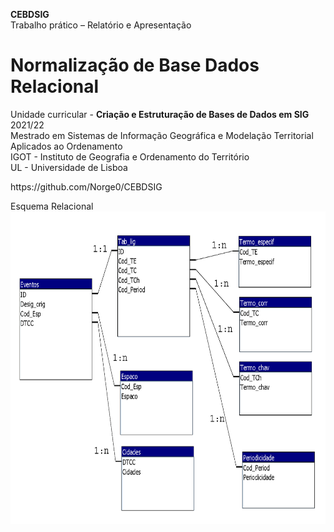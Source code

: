 <B>CEBDSIG</B><br>
Trabalho prático – Relatório e Apresentação</B><br>
# Normalização de Base Dados Relacional
Unidade curricular - <B>Criação e Estruturação de Bases de Dados em SIG</B> 2021/22<br>
Mestrado em Sistemas de Informação Geográfica e Modelação Territorial Aplicados ao Ordenamento<br>
IGOT - Instituto de Geografia e Ordenamento do Território<br>
UL - Universidade de Lisboa<br>
<p></p>
https://github.com/Norge0/CEBDSIG
<p></p>
Esquema Relacional
<img src="relacoes1_n_imagem.png" alt="image" width="" height="500">
